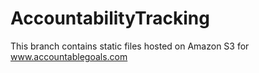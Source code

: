 # AccountabilityTracking
This branch contains static files hosted on Amazon S3 for www.accountablegoals.com
